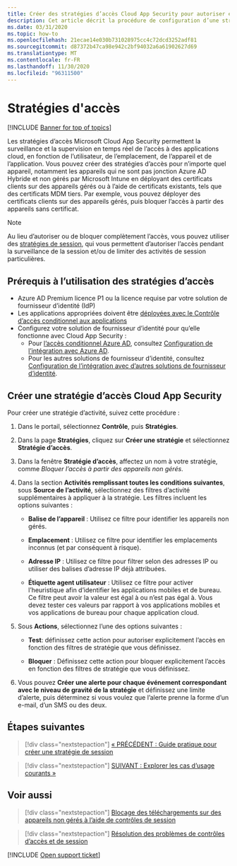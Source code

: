 ```yaml
---
title: Créer des stratégies d’accès Cloud App Security pour autoriser et bloquer l’accès
description: Cet article décrit la procédure de configuration d’une stratégie d’accès Cloud App Security avec contrôle d’application par accès conditionnel pour autoriser et bloquer l’accès aux applications connectées via Azure AD, à l’aide de fonctionnalités de proxy.
ms.date: 03/31/2020
ms.topic: how-to
ms.openlocfilehash: 21ecae14e030b731028975cc4c72dcd3252adf81
ms.sourcegitcommit: d87372b47ca98e942c2bf94032a6a61902627d69
ms.translationtype: MT
ms.contentlocale: fr-FR
ms.lasthandoff: 11/30/2020
ms.locfileid: "96311500"
---
```

# <a name="access-policies"></a>Stratégies d'accès

[!INCLUDE [Banner for top of topics](includes/banner.md)]

Les stratégies d’accès Microsoft Cloud App Security permettent la surveillance et la supervision en temps réel de l’accès à des applications cloud, en fonction de l’utilisateur, de l’emplacement, de l’appareil et de l’application. Vous pouvez créer des stratégies d’accès pour n’importe quel appareil, notamment les appareils qui ne sont pas jonction Azure AD Hybride et non gérés par Microsoft Intune en déployant des certificats clients sur des appareils gérés ou à l’aide de certificats existants, tels que des certificats MDM tiers. Par exemple, vous pouvez déployer des certificats clients sur des appareils gérés, puis bloquer l’accès à partir des appareils sans certificat.

> [!NOTE]
> Au lieu d’autoriser ou de bloquer complètement l’accès, vous pouvez utiliser des [stratégies de session](session-policy-aad.md), qui vous permettent d’autoriser l’accès pendant la surveillance de la session et/ou de limiter des activités de session particulières.

## <a name="prerequisites-to-using-access-policies"></a>Prérequis à l’utilisation des stratégies d’accès

- Azure AD Premium licence P1 ou la licence requise par votre solution de fournisseur d’identité (IdP)
- Les applications appropriées doivent être [déployées avec le Contrôle d’accès conditionnel aux applications](proxy-deployment-aad.md)
- Configurez votre solution de fournisseur d’identité pour qu’elle fonctionne avec Cloud App Security :
  - Pour [l’accès conditionnel Azure AD](/azure/active-directory/active-directory-conditional-access-azure-portal), consultez [Configuration de l’intégration avec Azure AD](proxy-deployment-aad.md#configure-integration-with-azure-ad).
  - Pour les autres solutions de fournisseur d’identité, consultez [Configuration de l’intégration avec d’autres solutions de fournisseur d’identité](proxy-deployment-aad.md#configure-integration-with-other-idp-solutions).

## <a name="create-a-cloud-app-security-access-policy"></a>Créer une stratégie d’accès Cloud App Security

Pour créer une stratégie d’activité, suivez cette procédure :

1. Dans le portail, sélectionnez **Contrôle**, puis **Stratégies**.
2. Dans la page **Stratégies**, cliquez sur **Créer une stratégie** et sélectionnez **Stratégie d’accès**.

3. Dans la fenêtre **Stratégie d’accès**, affectez un nom à votre stratégie, comme *Bloquer l’accès à partir des appareils non gérés*.

4. Dans la section **Activités remplissant toutes les conditions suivantes**, sous **Source de l’activité**, sélectionnez des filtres d’activité supplémentaires à appliquer à la stratégie. Les filtres incluent les options suivantes :

    - **Balise de l’appareil** : Utilisez ce filtre pour identifier les appareils non gérés.

    - **Emplacement** : Utilisez ce filtre pour identifier les emplacements inconnus (et par conséquent à risque).

    - **Adresse IP** : Utilisez ce filtre pour filtrer selon des adresses IP ou utiliser des balises d’adresse IP déjà attribuées.

    - **Étiquette agent utilisateur** : Utilisez ce filtre pour activer l’heuristique afin d’identifier les applications mobiles et de bureau. Ce filtre peut avoir la valeur est égal à ou n’est pas égal à. Vous devez tester ces valeurs par rapport à vos applications mobiles et vos applications de bureau pour chaque application cloud.

5. Sous **Actions**, sélectionnez l’une des options suivantes :

    - **Test**: définissez cette action pour autoriser explicitement l’accès en fonction des filtres de stratégie que vous définissez.

    - **Bloquer** : Définissez cette action pour bloquer explicitement l’accès en fonction des filtres de stratégie que vous définissez.

6. Vous pouvez **Créer une alerte pour chaque événement correspondant avec le niveau de gravité de la stratégie** et définissez une limite d’alerte, puis déterminez si vous voulez que l’alerte prenne la forme d’un e-mail, d’un SMS ou des deux.

## <a name="next-steps"></a>Étapes suivantes

> [!div class="nextstepaction"]
> [« PRÉCÉDENT : Guide pratique pour créer une stratégie de session](session-policy-aad.md)

> [!div class="nextstepaction"]
> [SUIVANT : Explorer les cas d’usage courants »](use-case-proxy-block-session-aad.md)

## <a name="see-also"></a>Voir aussi

> [!div class="nextstepaction"]
> [Blocage des téléchargements sur des appareils non gérés à l’aide de contrôles de session](use-case-proxy-block-session-aad.md)

> [!div class="nextstepaction"]
> [Résolution des problèmes de contrôles d’accès et de session](troubleshooting-proxy.md)

[!INCLUDE [Open support ticket](includes/support.md)]